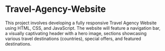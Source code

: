 # Travel-Agency-Website

This project involves developing a fully responsive Travel Agency Website using 
HTML, CSS, and JavaScript. The website will feature a navigation bar, a visually 
captivating header with a hero image, sections showcasing various travel 
destinations (countries), special offers, and featured destinations.
